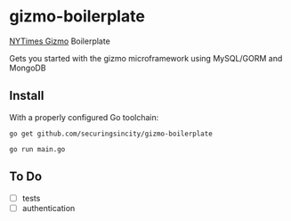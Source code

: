 # gizmo-boilerplate
[NYTimes Gizmo](https://github.com/NYTimes/gizmo/)  Boilerplate

Gets you started with the gizmo microframework using MySQL/GORM and MongoDB

## Install

With a properly configured Go toolchain:

`go get github.com/securingsincity/gizmo-boilerplate`

`go run main.go`

## To Do

* [ ] tests
* [ ] authentication
